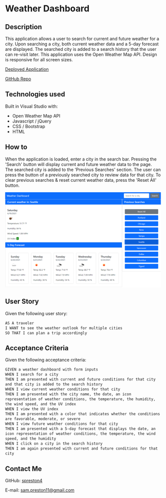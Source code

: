 # Weather Dashboard

## Description
This application allows a user to search for current and future weather for a city. Upon searching a city, both current weather data and a 5-day forecast are displayed. The searched city is added to a search history that the user can re-visit later. This application uses the Open Weather Map API. Design is responsive for all screen sizes.

[Deployed Application](https://spreston4.github.io/weather-dashboard/)

[GitHub Repo](https://github.com/spreston4/weather-dashboard)

## Technologies used
Built in Visual Studio with:
* Open Weather Map API
* Javascript / jQuery
* CSS / Bootstrap
* HTML

## How to
When the application is loaded, enter a city in the search bar. Pressing the 'Search' button will display current and future weather data to the page. The searched city is added to the 'Previous Searches' section. The user can press the button of a previously searched city to review data for that city. To clear previous searches & reset current weather data, press the 'Reset All' button.

![Weather Dashboard](./assets/images/dashboard4.PNG)

## User Story
Given the following user story:

```
AS A traveler
I WANT to see the weather outlook for multiple cities
SO THAT I can plan a trip accordingly
```

## Acceptance Criteria
Given the following acceptance criteria:

```
GIVEN a weather dashboard with form inputs
WHEN I search for a city
THEN I am presented with current and future conditions for that city and that city is added to the search history
WHEN I view current weather conditions for that city
THEN I am presented with the city name, the date, an icon representation of weather conditions, the temperature, the humidity, the wind speed, and the UV index
WHEN I view the UV index
THEN I am presented with a color that indicates whether the conditions are favorable, moderate, or severe
WHEN I view future weather conditions for that city
THEN I am presented with a 5-day forecast that displays the date, an icon representation of weather conditions, the temperature, the wind speed, and the humidity
WHEN I click on a city in the search history
THEN I am again presented with current and future conditions for that city
```

## Contact Me
GitHub: [spreston4](https://github.com/spreston4)

E-mail: [sam.preston11@gmail.com](mailto:sam.preston11@gmail.com)
